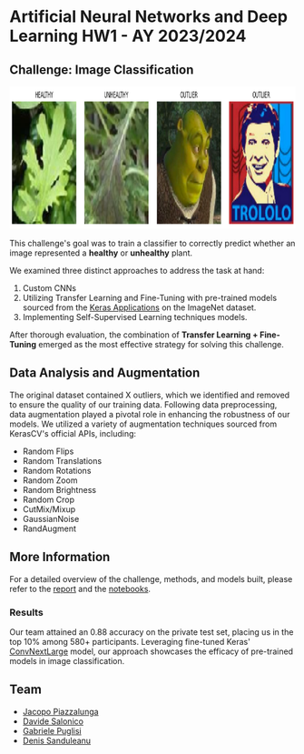 # Artificial Neural Networks and Deep Learning HW1 - AY 2023/2024

## Challenge: Image Classification

<p align="center">
	<img src="images/head-image.png" height="250" />
</p>

This challenge's goal was to train a classifier to correctly predict whether an image represented a **healthy** or **unhealthy** plant.

We examined three distinct approaches to address the task at hand:

1. Custom CNNs
2. Utilizing Transfer Learning and Fine-Tuning with pre-trained models sourced from the [Keras Applications](https://keras.io/api/applications/) on the ImageNet dataset.
3. Implementing Self-Supervised Learning techniques models.

After thorough evaluation, the combination of **Transfer Learning + Fine-Tuning** emerged as the most effective strategy for solving this challenge.

## Data Analysis and Augmentation

The original dataset contained X outliers, which we identified and removed to ensure the quality of our training data. Following data preprocessing, data augmentation played a pivotal role in enhancing the robustness of our models. We utilized a variety of augmentation techniques sourced from KerasCV's official APIs, including:

- Random Flips
- Random Translations
- Random Rotations
- Random Zoom
- Random Brightness
- Random Crop
- CutMix/Mixup
- GaussianNoise
- RandAugment

## More Information

For a detailed overview of the challenge, methods, and models built, please refer to the [report](/docs/Report_Challenge_1.pdf) and the [notebooks](/notebooks/Challenge%201/).

### Results

Our team attained an 0.88 accuracy on the private test set, placing us in the top 10% among 580+ participants. Leveraging fine-tuned Keras' [ConvNextLarge](https://keras.io/api/applications/convnext/#convnextlarge-function) model, our approach showcases the efficacy of pre-trained models in image classification.

## Team
* [Jacopo Piazzalunga](https://github.com/Jacopopiazza)
* [Davide Salonico](https://github.com/DavideSalonico)
* [Gabriele Puglisi](https://github.com/GabP404)
* [Denis Sanduleanu](https://github.com/#)

